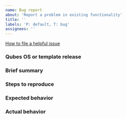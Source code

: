 ```yaml
---
name: Bug report
about: 'Report a problem in existing functionality'
title: ''
labels: 'P: default, T: bug'
assignees: ''
---
```


[How to file a helpful issue](https://www.qubes-os.org/doc/issue-tracking/)

### Qubes OS or template release





### Brief summary





### Steps to reproduce





### Expected behavior





### Actual behavior





